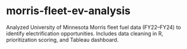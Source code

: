 # morris-fleet-ev-analysis
Analyzed University of Minnesota Morris fleet fuel data (FY22–FY24) to identify electrification opportunities. Includes data cleaning in R, prioritization scoring, and Tableau dashboard.
